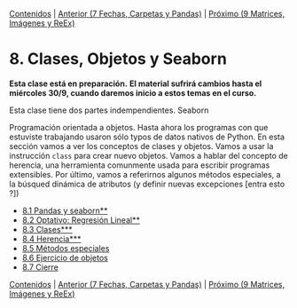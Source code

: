 [Contenidos](../Contenidos.md) \| [Anterior (7 Fechas, Carpetas y Pandas)](../07_datetime_SO_Pandas_sns/00_Resumen.md) \| [Próximo (9 Matrices, Imágenes y ReEx)](../09_Imagenes_y_Objetos/00_Resumen.md)

# 8. Clases, Objetos y Seaborn
**Esta clase está en preparación.**
**El material sufrirá cambios hasta el miércoles 30/9, cuando daremos inicio a estos temas en el curso.**


Esta clase tiene dos partes indempendientes.
Seaborn


Programación orientada a objetos.
Hasta ahora los programas con que estuviste trabajando usaron sólo typos de datos nativos de Python. En esta sección vamos a ver los conceptos de clases y objetos. Vamos a usar la instrucción `class` para crear nuevo objetos. Vamos a hablar del concepto de herencia, una herramienta comunmente usada para escribir programas extensibles. Por último, vamos a referirnos algunos métodos especiales, a la búsqued dinámica de atributos (y definir nuevas excepciones [entra esto ?])



* [8.1 Pandas  y seaborn**](01_Pandas_seaborn.md)
* [8.2 Optativo: Regresión Lineal**](02_OPT_RL.md)
* [8.3 Clases***](03_Clases.md)
* [8.4 Herencia***](04_Herencia.md)
* [8.5 Métodos especiales](05_Métodos_Especiales.md)
* [8.6 Ejercicio de objetos](06_Ejs_OOP.md)
* [8.7 Cierre](07_Cierre.md)


[Contenidos](../Contenidos.md) \| [Anterior (7 Fechas, Carpetas y Pandas)](../07_datetime_SO_Pandas_sns/00_Resumen.md) \| [Próximo (9 Matrices, Imágenes y ReEx)](../09_Imagenes_y_Objetos/00_Resumen.md)
